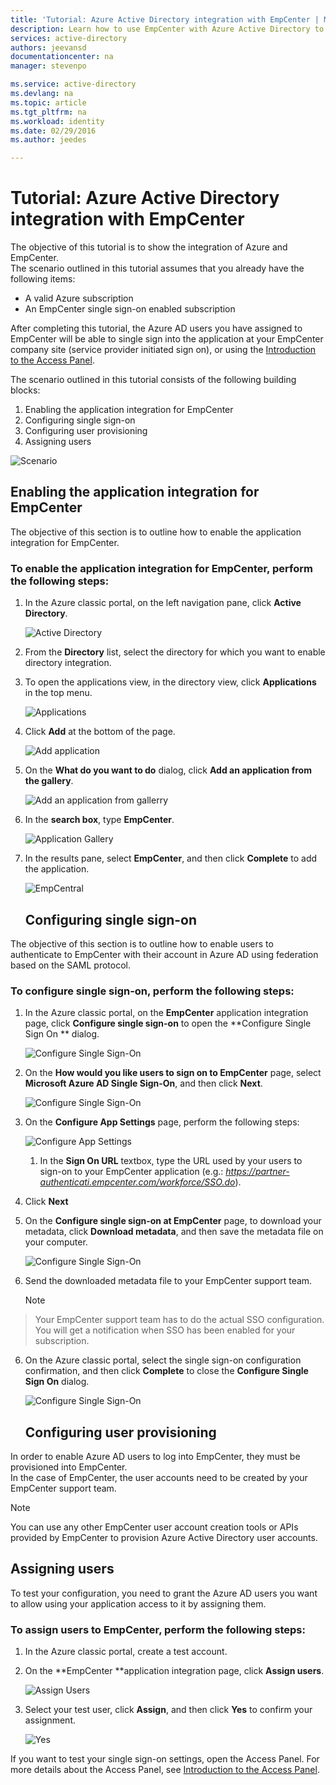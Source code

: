 ```yaml
---
title: 'Tutorial: Azure Active Directory integration with EmpCenter | Microsoft Azure'
description: Learn how to use EmpCenter with Azure Active Directory to enable single sign-on, automated provisioning, and more!
services: active-directory
authors: jeevansd
documentationcenter: na
manager: stevenpo

ms.service: active-directory
ms.devlang: na
ms.topic: article
ms.tgt_pltfrm: na
ms.workload: identity
ms.date: 02/29/2016
ms.author: jeedes

---
```

# Tutorial: Azure Active Directory integration with EmpCenter
The objective of this tutorial is to show the integration of Azure and EmpCenter.  
The scenario outlined in this tutorial assumes that you already have the following items:

* A valid Azure subscription
* An EmpCenter single sign-on enabled subscription

After completing this tutorial, the Azure AD users you have assigned to EmpCenter will be able to single sign into the application at your EmpCenter company site (service provider initiated sign on), or using the [Introduction to the Access Panel](active-directory-saas-access-panel-introduction.md).

The scenario outlined in this tutorial consists of the following building blocks:

1. Enabling the application integration for EmpCenter
2. Configuring single sign-on
3. Configuring user provisioning
4. Assigning users

![Scenario](./media/active-directory-saas-empcenter-tutorial/IC802916.png "Scenario")

## Enabling the application integration for EmpCenter
The objective of this section is to outline how to enable the application integration for EmpCenter.

### To enable the application integration for EmpCenter, perform the following steps:
1. In the Azure classic portal, on the left navigation pane, click **Active Directory**.

   ![Active Directory](./media/active-directory-saas-empcenter-tutorial/IC700993.png "Active Directory")

2. From the **Directory** list, select the directory for which you want to enable directory integration.

3. To open the applications view, in the directory view, click **Applications** in the top menu.

   ![Applications](./media/active-directory-saas-empcenter-tutorial/IC700994.png "Applications")

4. Click **Add** at the bottom of the page.

   ![Add application](./media/active-directory-saas-empcenter-tutorial/IC749321.png "Add application")

5. On the **What do you want to do** dialog, click **Add an application from the gallery**.

   ![Add an application from gallerry](./media/active-directory-saas-empcenter-tutorial/IC749322.png "Add an application from gallerry")

6. In the **search box**, type **EmpCenter**.

   ![Application Gallery](./media/active-directory-saas-empcenter-tutorial/IC802917.png "Application Gallery")

7. In the results pane, select **EmpCenter**, and then click **Complete** to add the application.

   ![EmpCentral](./media/active-directory-saas-empcenter-tutorial/IC802918.png "EmpCentral")

   ## Configuring single sign-on

The objective of this section is to outline how to enable users to authenticate to EmpCenter with their account in Azure AD using federation based on the SAML protocol.

### To configure single sign-on, perform the following steps:
1. In the Azure classic portal, on the **EmpCenter** application integration page, click **Configure single sign-on** to open the **Configure Single Sign On ** dialog.

   ![Configure Single Sign-On](./media/active-directory-saas-empcenter-tutorial/IC802919.png "Configure Single Sign-On")

2. On the **How would you like users to sign on to EmpCenter** page, select **Microsoft Azure AD Single Sign-On**, and then click **Next**.

   ![Configure Single Sign-On](./media/active-directory-saas-empcenter-tutorial/IC802920.png "Configure Single Sign-On")

3. On the **Configure App Settings** page, perform the following steps:

   ![Configure App Settings](./media/active-directory-saas-empcenter-tutorial/IC802921.png "Configure App Settings")

   1. In the **Sign On URL** textbox, type the URL used by your users to sign-on to your EmpCenter application (e.g.: *https://partner-authenticati.empcenter.com/workforce/SSO.do*).
2. Click **Next**

4. On the **Configure single sign-on at EmpCenter** page, to download your metadata, click **Download metadata**, and then save the metadata file on your computer.

   ![Configure Single Sign-On](./media/active-directory-saas-empcenter-tutorial/IC802922.png "Configure Single Sign-On")

5. Send the downloaded metadata file to your EmpCenter support team.

   > [!NOTE]
> Your EmpCenter support team has to do the actual SSO configuration.
> You will get a notification when SSO has been enabled for your subscription.
> 
6. On the Azure classic portal, select the single sign-on configuration confirmation, and then click **Complete** to close the **Configure Single Sign On** dialog.

   ![Configure Single Sign-On](./media/active-directory-saas-empcenter-tutorial/IC802923.png "Configure Single Sign-On")

   ## Configuring user provisioning

In order to enable Azure AD users to log into EmpCenter, they must be provisioned into EmpCenter.  
In the case of EmpCenter, the user accounts need to be created by your EmpCenter support team.

> [!NOTE]
> You can use any other EmpCenter user account creation tools or APIs provided by EmpCenter to provision Azure Active Directory user accounts.
> 
> 
## Assigning users
To test your configuration, you need to grant the Azure AD users you want to allow using your application access to it by assigning them.

### To assign users to EmpCenter, perform the following steps:
1. In the Azure classic portal, create a test account.

2. On the **EmpCenter **application integration page, click **Assign users**.

   ![Assign Users](./media/active-directory-saas-empcenter-tutorial/IC802924.png "Assign Users")

3. Select your test user, click **Assign**, and then click **Yes** to confirm your assignment.

   ![Yes](./media/active-directory-saas-empcenter-tutorial/IC767830.png "Yes")


If you want to test your single sign-on settings, open the Access Panel. For more details about the Access Panel, see [Introduction to the Access Panel](active-directory-saas-access-panel-introduction.md).

